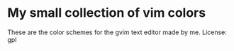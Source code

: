 # My small collection of vim colors
These are the color schemes for the gvim text editor made by me.
License: gpl
